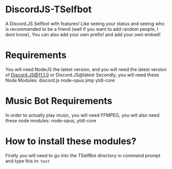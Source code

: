 # DiscordJS-TSelfbot
A Discord.JS Selfbot with features! Like seeing your status and seeing who is recommended to be a friend (well if you want to add random people, I dont know), You can also add your own prefix! and add your own embed!

# Requirements
You will need NodeJS the latest version, and you will need the latest version of Discord.JS@11.1.0 or Discord.JS@latest
Secondly, you will need these Node Modules:
discord.js
node-opus
jimp
ytdl-core

# Music Bot Requirements
In order to actually play music, you will need FFMPEG, you will also need these node modules: node-opus, ytdl-core

# How to install these modules?
Firstly you will need to go into the TSelfBot directory in command prompt and type this in:
```test```
